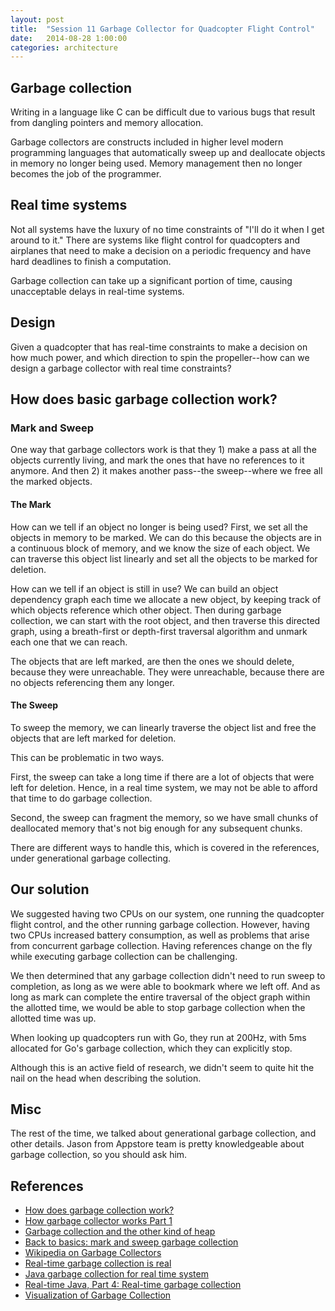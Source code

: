 ```yaml
---
layout: post
title:  "Session 11 Garbage Collector for Quadcopter Flight Control"
date:   2014-08-28 1:00:00
categories: architecture
---
```


## Garbage collection

Writing in a language like C can be difficult due to various bugs that result from dangling
pointers and memory allocation. 

Garbage collectors are constructs included in higher level modern programming languages
that automatically sweep up and deallocate objects in memory no longer being used. Memory
management then no longer becomes the job of the programmer.

## Real time systems

Not all systems have the luxury of no time constraints of "I'll do it when I get around
to it." There are systems like flight control for quadcopters and airplanes that need to
make a decision on a periodic frequency and have hard deadlines to finish a computation.

Garbage collection can take up a significant portion of time, causing unacceptable delays
in real-time systems.

## Design

Given a quadcopter that has real-time constraints to make a decision on how much power,
and which direction to spin the propeller--how can we design a garbage collector with
real time constraints?

## How does basic garbage collection work?

### Mark and Sweep

One way that garbage collectors work is that they 1) make a pass at all the objects
currently living, and mark the ones that have no references to it anymore. 
And then 2) it makes another pass--the sweep--where we free all the marked objects.

#### The Mark

How can we tell if an object no longer is being used? First, we set all the objects in
memory to be marked. We can do this because the objects are in a continuous block of 
memory, and we know the size of each object. We can traverse this object list linearly
and set all the objects to be marked for deletion.

How can we tell if an object is still in use? We can build an object dependency
graph each time we allocate a new object, by keeping track of which objects reference
which other object. Then during garbage collection, we can start with the root object, 
and then traverse this directed graph, using a breath-first or depth-first traversal
algorithm and unmark each one that we can reach.

The objects that are left marked, are then the ones we should delete, because they were
unreachable. They were unreachable, because there are no objects referencing them 
any longer.

#### The Sweep

To sweep the memory, we can linearly traverse the object list and free the objects that
are left marked for deletion. 

This can be problematic in two ways.

First, the sweep can take a long time if there are a lot
of objects that were left for deletion. Hence, in a real time system, we may not be
able to afford that time to do garbage collection.

Second, the sweep can fragment the memory, so we have small chunks of deallocated memory
that's not big enough for any subsequent chunks.

There are different ways to handle this, which is covered in the references, under 
generational garbage collecting.

## Our solution

We suggested having two CPUs on our system, one running the quadcopter flight control,
and the other running garbage collection. However, having two CPUs increased battery 
consumption, as well as problems that arise from concurrent garbage collection. Having
references change on the fly while executing garbage collection can be challenging.

We then determined that any garbage collection didn't need to run sweep to completion,
as long as we were able to bookmark where we left off. And as long as mark can complete
the entire traversal of the object graph within the allotted time, we would be able to
stop garbage collection when the allotted time was up.

When looking up quadcopters run with Go, they run at 200Hz, with 5ms allocated for Go's
garbage collection, which they can explicitly stop.

Although this is an active field of research, we didn't seem to quite hit the nail on 
the head when describing the solution.

## Misc

The rest of the time, we talked about generational garbage collection, and other 
details. Jason from Appstore team is pretty knowledgeable about garbage collection,
so you should ask him.

## References

- [How does garbage collection work?](http://chaoticjava.com/posts/how-does-garbage-collection-work/)
- [How garbage collector works Part 1](http://dotnetfacts.blogspot.com/2008/05/how-garbage-collector-works-part-1.html)
- [Garbage collection and the other kind of heap](http://brpreiss.com/books/opus5/html/page414.html)
- [Back to basics: mark and sweep garbage collection](http://blogs.msdn.com/b/abhinaba/archive/2009/01/30/back-to-basics-mark-and-sweep-garbage-collection.aspx)
- [Wikipedia on Garbage Collectors](https://en.wikipedia.org/wiki/Garbage_collection_(computer_science))
- [Real-time garbage collection is real](http://michaelrbernste.in/2013/06/03/real-time-garbage-collection-is-real.html)
- [Java garbage collection for real time system](http://www.drdobbs.com/jvm/java-garbage-collection-for-real-time-sy/184410684)
- [Real-time Java, Part 4: Real-time garbage collection](http://www.ibm.com/developerworks/library/j-rtj4/)
- [Visualization of Garbage Collection](http://spin.atomicobject.com/2014/09/03/visualizing-garbage-collection-algorithms/)

